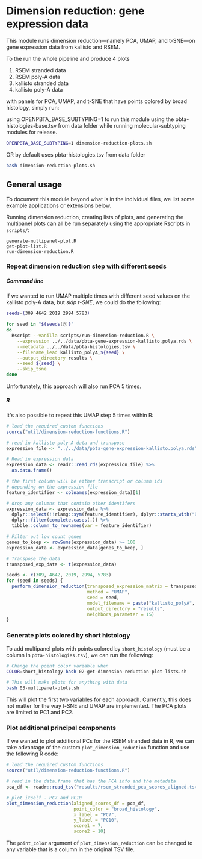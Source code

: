 # Dimension reduction: gene expression data

This module runs dimension reduction—namely PCA, UMAP, and t-SNE—on gene expression data from kallisto and RSEM.

To the run the whole pipeline and produce 4 plots

1. RSEM stranded data
2. RSEM poly-A data
3. kallisto stranded data
4. kallisto poly-A data

with panels for PCA, UMAP, and t-SNE that have points colored by broad histology, simply run:

using OPENPBTA_BASE_SUBTYPING=1 to run this module using the pbta-histologies-base.tsv from data folder while running molecular-subtyping modules for release.
```sh
OPENPBTA_BASE_SUBTYPING=1 dimension-reduction-plots.sh
```

OR by default uses pbta-histologies.tsv from data folder
```sh
bash dimension-reduction-plots.sh
```

## General usage

To document this module beyond what is in the individual files, we list some example applications or extensions below.

Running dimension reduction, creating lists of plots, and generating the multipanel plots can all be run separately using the appropriate Rscripts in `scripts/`:

```
generate-multipanel-plot.R
get-plot-list.R
run-dimension-reduction.R
```

### Repeat dimension reduction step with different seeds

##### Command line

If we wanted to run UMAP multiple times with different seed values on the kallisto poly-A data, but _skip t-SNE_, we could do the following:

```sh
seeds=(309 4642 2019 2994 5783)

for seed in "${seeds[@]}"
do
  Rscript --vanilla scripts/run-dimension-reduction.R \
    --expression ../../data/pbta-gene-expression-kallisto.polya.rds \
    --metadata ../../data/pbta-histologies.tsv \
    --filename_lead kallisto_polyA_${seed} \
    --output_directory results \
    --seed ${seed} \
    --skip_tsne
done

```

Unfortunately, this approach will also run PCA 5 times. 

##### R

It's also possible to repeat this UMAP step 5 times within R:

```R
# load the required custom functions
source("util/dimension-reduction-functions.R")

# read in kallisto poly-A data and transpose
expression_file <- "../../data/pbta-gene-expression-kallisto.polya.rds"

# Read in expression data
expression_data <- readr::read_rds(expression_file) %>%
  as.data.frame()

# the first column will be either transcript or column ids
# depending on the expression file
feature_identifier <- colnames(expression_data)[1]

# drop any columns that contain other identifers
expression_data <- expression_data %>%
  dplyr::select(!!rlang::sym(feature_identifier), dplyr::starts_with("BS_")) %>%
  dplyr::filter(complete.cases(.)) %>%
  tibble::column_to_rownames(var = feature_identifier)

# Filter out low count genes
genes_to_keep <- rowSums(expression_data) >= 100
expression_data <- expression_data[genes_to_keep, ]

# Transpose the data
transposed_exp_data <- t(expression_data)

seeds <- c(309, 4642, 2019, 2994, 5783)
for (seed in seeds) {
  perform_dimension_reduction(transposed_expression_matrix = transposed_exp_data,
                              method = "UMAP",
                              seed = seed,
                              model_filename = paste("kallisto_polyA", seed, "UMAP.RDS"),
                              output_directory = "results",
                              neighbors_parameter = 15)
}
```

### Generate plots colored by short histology

To add multipanel plots with points colored by `short_histology` (must be a column in `pbta-histologies.tsv`), we can run the following:

```sh
# Change the point color variable when
COLOR=short_histology bash 02-get-dimension-reduction-plot-lists.sh

# This will make plots for anything with data
bash 03-multipanel-plots.sh
```

This will plot the first two variables for each approach.
Currently, this does not matter for the way t-SNE and UMAP are implemented.
The PCA plots are limited to PC1 and PC2.

### Plot additional principal components

If we wanted to plot additional PCs for the RSEM stranded data in R, we can take advantage of the custom `plot_dimension_reduction` function and use the following R code:

```R
# load the required custom functions
source("util/dimension-reduction-functions.R")

# read in the data.frame that has the PCA info and the metadata
pca_df <- readr::read_tsv("results/rsem_stranded_pca_scores_aligned.tsv")

# plot itself - PC7 and PC10
plot_dimension_reduction(aligned_scores_df = pca_df,
                         point_color = "broad_histology",
                         x_label = "PC7",
                         y_label = "PC10",
                         score1 = 7,
                         score2 = 10)
```

The `point_color` argument of `plot_dimension_reduction` can be changed to any variable that is a column in the original TSV file.
